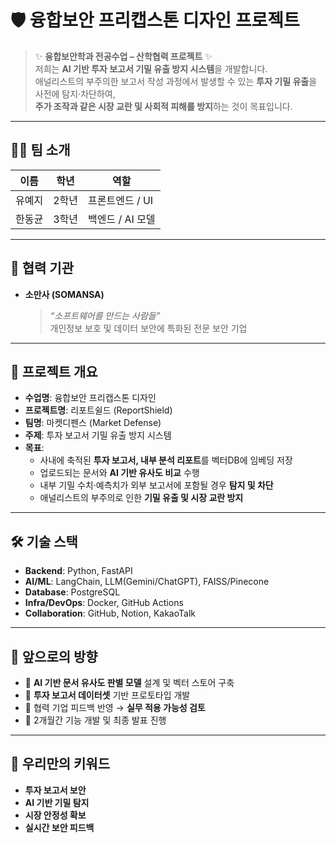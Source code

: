 # 🛡️ 융합보안 프리캡스톤 디자인 프로젝트  

> ✨ **융합보안학과 전공수업 – 산학협력 프로젝트** ✨  
> 저희는 **AI 기반 투자 보고서 기밀 유출 방지 시스템**을 개발합니다.  
> 애널리스트의 부주의한 보고서 작성 과정에서 발생할 수 있는 **투자 기밀 유출**을 사전에 탐지·차단하여,  
> **주가 조작과 같은 시장 교란 및 사회적 피해를 방지**하는 것이 목표입니다.  

---

## 👩‍💻 팀 소개
| 이름   | 학년  | 역할             |
|--------|-------|------------------|
| 유예지 | 2학년 | 프론트엔드 / UI |
| 한동균 | 3학년 | 백엔드 / AI 모델 |

---

## 🤝 협력 기관
- **소만사 (SOMANSA)**  
  > *“소프트웨어를 만드는 사람들”*  
  개인정보 보호 및 데이터 보안에 특화된 전문 보안 기업  

---

## 🎯 프로젝트 개요
- **수업명**: 융합보안 프리캡스톤 디자인  
- **프로젝트명**: 리포트쉴드 (ReportShield)  
- **팀명**: 마켓디펜스 (Market Defense)  
- **주제**: 투자 보고서 기밀 유출 방지 시스템  
- **목표**:  
  - 사내에 축적된 **투자 보고서, 내부 분석 리포트**를 벡터DB에 임베딩 저장  
  - 업로드되는 문서와 **AI 기반 유사도 비교** 수행  
  - 내부 기밀 수치·예측치가 외부 보고서에 포함될 경우 **탐지 및 차단**  
  - 애널리스트의 부주의로 인한 **기밀 유출 및 시장 교란 방지**  

---

## 🛠️ 기술 스택
- **Backend**: Python, FastAPI  
- **AI/ML**: LangChain, LLM(Gemini/ChatGPT), FAISS/Pinecone  
- **Database**: PostgreSQL  
- **Infra/DevOps**: Docker, GitHub Actions  
- **Collaboration**: GitHub, Notion, KakaoTalk  

---

## 🌱 앞으로의 방향
- 📌 **AI 기반 문서 유사도 판별 모델** 설계 및 벡터 스토어 구축  
- 📌 **투자 보고서 데이터셋** 기반 프로토타입 개발  
- 📌 협력 기업 피드백 반영 → **실무 적용 가능성 검토**  
- 📌 2개월간 기능 개발 및 최종 발표 진행  

---

## 🐣 우리만의 키워드
- **투자 보고서 보안**  
- **AI 기반 기밀 탐지**  
- **시장 안정성 확보**  
- **실시간 보안 피드백**  
